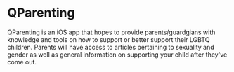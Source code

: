# QParenting

QParenting is an iOS app that hopes to provide parents/guardgians with knowledge and tools on how to support or better support their LGBTQ children. Parents will have access to articles pertaining to sexuality and gender as well as general information on supporting your child after they've come out. 
